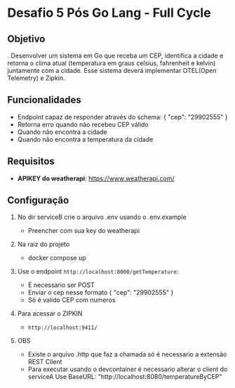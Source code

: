 # Desafio 5 Pós Go Lang - Full Cycle

## Objetivo

. Desenvolver um sistema em Go que receba um CEP, identifica a cidade e retorna o clima atual (temperatura em graus celsius, fahrenheit e kelvin) juntamente com a cidade. Esse sistema deverá implementar OTEL(Open Telemetry) e Zipkin.

## Funcionalidades

- Endpoint capaz de responder através do schema: { "cep": "29902555" }
- Retorna erro quando não recebeu CEP válido
- Quando não encontra a cidade
- Quando não encontra a temperatura da cidade

## Requisitos

- **APIKEY do weatherapi**: https://www.weatherapi.com/

## Configuração

1. No dir serviceB crie o arquivo .env usando o .env.example

   - Preencher com sua key do weatherapi

2. Na raiz do projeto

   - docker compose up

3. Use o endpoint `http://localhost:8000/getTemperature`:

   - É necessario ser POST
   - Enviar o cep nesse formato { "cep": "29902555" }
   - Só é valido CEP com numeros

4. Para acessar o ZIPKIN

   - `http://localhost:9411/`

5. OBS

   - Existe o arquivo .http que faz a chamada só é necessario a extensão REST Client
   - Para executar usando o devcontainer é necessario alterar o client do serviceA
     Use BaseURL: "http://localhost:8080/temperatureByCEP"

